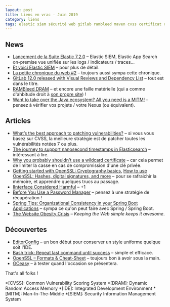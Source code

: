 ```yaml
---
layout: post
title: Liens en vrac - Juin 2019
category: liens
tags: elastic siem sécurité web gitlab rambleed maven cvss certificat openssl cryptographie hash signature mot-de-passe java spring-boot editorconfig bash gceasy
---
```


## News
* [Lancement de la Suite Elastic 7.2.0](https://www.elastic.co/fr/blog/elastic-stack-7-2-0-released)
  – Elastic SIEM, Elastic App Search on-premise vue unifiée sur les logs / indicateurs / traces...
* [Et voici Elastic SIEM](https://www.elastic.co/fr/blog/introducing-elastic-siem)
  – pour plus de détail.
* [La petite chronique du web #2](https://blog.zenika.com/2019/06/24/la-petite-chronique-du-web-2/)
  – toujours aussi sympa cette chronique.
* [GitLab 12.0 released with Visual Reviews and Dependency List](https://wiki.aca.fr/display/EXPLOIT/GitLab+12.0+released+with+Visual+Reviews+and+Dependency+List)
  – tout est dans le titre.
* [RAMBleed DRAM](https://www.ovh.com/blog/rambleed-dram/)
  – et encore une faille matérielle (qui a comme d'ahbitude droit à [son propre site](https://rambleed.com/)) !
* [Want to take over the Java ecosystem? All you need is a MITM!](https://medium.com/bugbountywriteup/want-to-take-over-the-java-ecosystem-all-you-need-is-a-mitm-1fc329d898fb)
  – pensez à vérifier vos projets / votre Nexus (ou équivalent).

## Articles
* [What’s the best approach to patching vulnerabilities?](https://nakedsecurity.sophos.com/2019/06/07/whats-the-best-approach-to-patching-vulnerabilities/)
  – si vous vous basez sur CVSS, la meilleure stratégie est de patcher toutes les vulnérabilités
    notées 7 ou plus.
* [The journey to support nanosecond timestamps in Elasticsearch](https://www.elastic.co/fr/blog/journey-support-nanosecond-timestamps-elasticsearch)
  – intéressant à lire.
* [Why you probably shouldn't use a wildcard certificate](https://gist.github.com/joepie91/7e5cad8c0726fd6a5e90360a754fc568)
  – car cela permet de limiter la casse en cas de compromission d'une clé privée.
* [Getting started with OpenSSL: Cryptography basics](https://opensource.com/article/19/6/cryptography-basics-openssl-part-1),
  [How to use OpenSSL: Hashes, digital signatures, and more](https://opensource.com/article/19/6/cryptography-basics-openssl-part-2)
  – pour se rafraichir la mémoire, et apprendre quelques trucs au passage.
* [IInterface Considered Harmful](https://developer.okta.com/blog/2019/06/25/iinterface-considered-harmful)
  – +1
* [Before You Use a Password Manager](https://medium.com/@stuartschechter/before-you-use-a-password-manager-9f5949ccf168)
  – pensez à une stratégie de récupération !
* [Spring Tips: Organizational Consistency in your Spring Boot Applications](https://spring.io/blog/2019/06/05/spring-tips-organizational-consistency-in-your-spring-boot-applications)
  – sympa ce qu'on peut faire avec Spring / Spring Boot.
* [The Website Obesity Crisis](https://idlewords.com/talks/website_obesity.htm)
  – _Keeping the Web simple keeps it awesome_.

## Découvertes
* [EditorConfig](https://editorconfig.org/)
  – un bon début pour conserver un style uniforme quelque soit l'IDE.
* [Bash trick: Repeat last command until success](https://medium.com/@marko.luksa/bash-trick-repeat-last-command-until-success-750a61c43c8a)
  – simple et efficace.
* [OpenSSL – Formats & Cheat-Sheet](https://net-security.fr/security/openssl-formats-cheat-sheet/)
  – toujours bon à avoir sous la main.
* [GCeasy](https://gceasy.io/)
  – à tester quand l'occasion se présentera.

That's all folks !

*[CVSS]: Common Vulnerability Scoring System
*[DRAM]: Dynamic Random Access Memory
*[IDE]: Integrated Development Environment
*[MITM]: Man-In-The-Middle
*[SIEM]: Security Information Management System 
